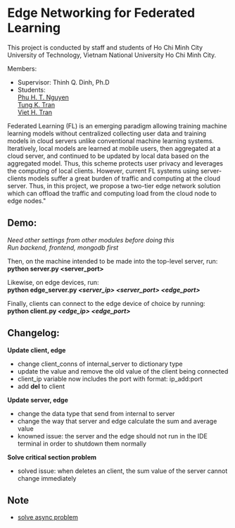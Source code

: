 # Edge Networking for Federated Learning

This project is conducted by staff and students of Ho Chi Minh City University of Technology, Vietnam National University Ho Chi Minh City.

Members:
* Supervisor: Thinh Q. Dinh, Ph.D
* Students:\
[Phu H. T. Nguyen](https://github.com/phupfoem)\
[Tung K. Tran](https://github.com/KhanhTungTran)\
[Viet H. Tran](https://github.com/HoangViet144)

Federated Learning (FL) is an emerging paradigm allowing training machine learning models without centralized collecting user data and training models in cloud servers unlike conventional machine learning systems. Iteratively, local models are learned at mobile users, then aggregated at a cloud server, and continued to be updated by local data based on the aggregated model. Thus, this scheme protects user privacy and leverages the computing of local clients. However, current FL systems using server-clients models suffer a great burden of traffic and computing at the cloud server. Thus, in this project, we propose a two-tier edge network solution which can offload the traffic and computing load from the cloud node to edge nodes."

## Demo:
*Need other settings from other modules before doing this*\
*Run backend, frontend, mongodb first*

Then, on the machine intended to be made into the top-level server, run:\
**python server.py \<server_port\>**

Likewise, on edge devices, run:\
**python edge_server.py *\<server_ip\> \<server_port\> \<edge_port\>***

Finally, clients can connect to the edge device of choice by running:\
**python client.py *\<edge_ip\> \<edge_port\>***

## Changelog:
**Update client, edge**
* change client_conns of internal_server to dictionary type
* update the value and remove the old value of the client being connected
* client_ip variable now includes the port with format: ip_add:port
* add __del__ to client

**Update server, edge**
* change the data type that send from internal to server
* change the way that server and edge calculate the sum and average value
* knowned issue: the server and the edge should not run in the IDE terminal in order to shutdown them normally

**Solve critical section problem**
* solved issue: when deletes an client, the sum value of the server cannot change immediately


## Note
- [solve async problem](https://stackoverflow.com/questions/52133031/receiving-async-error-when-trying-to-import-the-firebase-package)
